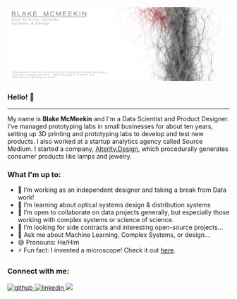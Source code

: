 ![Header of two citation networks from academic journals](https://github.com/thegrandblooms/thegrandblooms/blob/79438adbb8eca30c52230ad8a2aecf83ff3e77c2/GitHub_Header_2.jpg)

### Hello! 👋
---
My name is **Blake McMeekin** and I'm a Data Scientist and Product Designer. I've managed prototyping labs in small businesses for about ten years, setting up 3D printing and prototyping labs to develop and test new products. I also worked at a startup analytics agency called Source Medium. I started a company, [Alterity.Design](https://www.alterity.design/), which procedurally generates consumer products like lamps and jewelry.

### What I'm up to:

- 🔭 I’m working as an independent designer and taking a break from Data work!
- 🌱 I’m learning about optical systems design & distribution systems
- 👯 I’m open to collaborate on data projects generally, but especially those working with complex systems or science of science.
- 🤔 I’m looking for side contracts and interesting open-source projects...
- 💬 Ask me about Machine Learning, Complex Systems, or design...
- 😄 Pronouns: He/Him
- ⚡ Fun fact: I invented a microscope! Check it out [here](https://www.alterity.design/projection-microscope).

### Connect with me:
<a href="https://github.com/thegrandblooms" target="_blank">
<img src=https://img.shields.io/badge/github-%2324292e.svg?&style=for-the-badge&logo=github&logoColor=white alt=github style="margin-bottom: 5px;" />
</a>
<a href="https://linkedin.com/in/blakemcme" target="_blank">
<img src=https://img.shields.io/badge/linkedin-%231E77B5.svg?&style=for-the-badge&logo=linkedin&logoColor=white alt=linkedin style="margin-bottom: 5px;" />
</a>
<a href="mailto:blakemcme@gmail.com" rel="nofollow"><img src= "https://img.shields.io/badge/Gmail-D14836?style=for-the-badge&logo=gmail&logoColor=white" />
</a>
